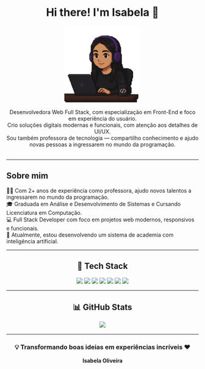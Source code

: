 <h1 align="center">Hi there! I'm Isabela 👋</h1>

<p align="center">
  <img src="isapixel2.png" alt="Foto Isabela Oliveira" width="200px" />
</p>

<p align="center">
  Desenvolvedora Web Full Stack, com especialização em Front-End e foco em experiência do usuário. <br>
  Crio soluções digitais modernas e funcionais, com atenção aos detalhes de UI/UX. <br>
  Sou também professora de tecnologia — compartilho conhecimento e ajudo novas pessoas a ingressarem no mundo da programação. <br>
  <br>
</p>

---

## Sobre mim

👨‍💻 Com 2+ anos de experiência como professora, ajudo novos talentos a ingressarem no mundo da programação.  
🎓 Graduada em Análise e Desenvolvimento de Sistemas e Cursando Licenciatura em Computação.  
💻 Full Stack Developer com foco em projetos web modernos, responsivos e funcionais.  
🚀 Atualmente, estou desenvolvendo um sistema de academia com inteligência artificial.

---

<h2 align="center">🧠 Tech Stack</h2>

<p align="center">
  <img src="https://cdn.jsdelivr.net/gh/devicons/devicon/icons/javascript/javascript-original.svg" height="30" />
  <img src="https://cdn.jsdelivr.net/gh/devicons/devicon/icons/react/react-original.svg" height="30" />
  <img src="https://cdn.jsdelivr.net/gh/devicons/devicon/icons/html5/html5-original.svg" height="30" />
  <img src="https://cdn.jsdelivr.net/gh/devicons/devicon/icons/css3/css3-original.svg" height="30" />
  <img src="https://cdn.jsdelivr.net/gh/devicons/devicon/icons/python/python-original.svg" height="30" />
  <img src="https://cdn.jsdelivr.net/gh/devicons/devicon/icons/nodejs/nodejs-original.svg" height="30" />
  <img src="https://cdn.jsdelivr.net/gh/devicons/devicon/icons/git/git-original.svg" height="30" />
</p>

---

<h2 align="center">📊 GitHub Stats</h2>

<p align="center">
  <img src="https://github-readme-stats.vercel.app/api/top-langs/?username=isabellaoliveira11&layout=compact&theme=dracula" height="150" />
</p>

---

<h3 align="center">💡 Transformando boas ideias em experiências incríveis ❤️</h3>

<p align="center"><strong>Isabela Oliveira</strong></p>

